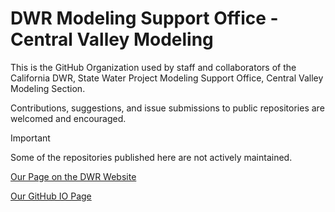 # DWR Modeling Support Office - Central Valley Modeling

This is the GitHub Organization used by staff and collaborators of the California DWR, State Water Project Modeling Support Office, Central Valley Modeling Section.

Contributions, suggestions, and issue submissions to public repositories are welcomed and encouraged.

> [!IMPORTANT]
> Some of the repositories published here are not actively maintained.

[Our Page on the DWR Website](https://water.ca.gov/Library/Modeling-and-Analysis/Central-Valley-models-and-tools)

[Our GitHub IO Page](https://centralvalleymodeling.github.io/)
